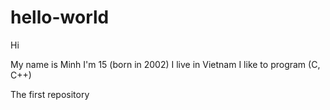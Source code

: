 # hello-world

Hi

My name is Minh
I'm 15 (born in 2002)
I live in Vietnam
I like to program (C, C++)

The first repository
